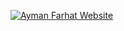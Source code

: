   
[![Ayman Farhat Website](http://www.aymanfarhat.com/index.svg)](https://medium.com/google-cloud/taming-legacy-java-dependencies-with-pomify-and-google-cloud-artifact-registry-ad528be2da9e)

